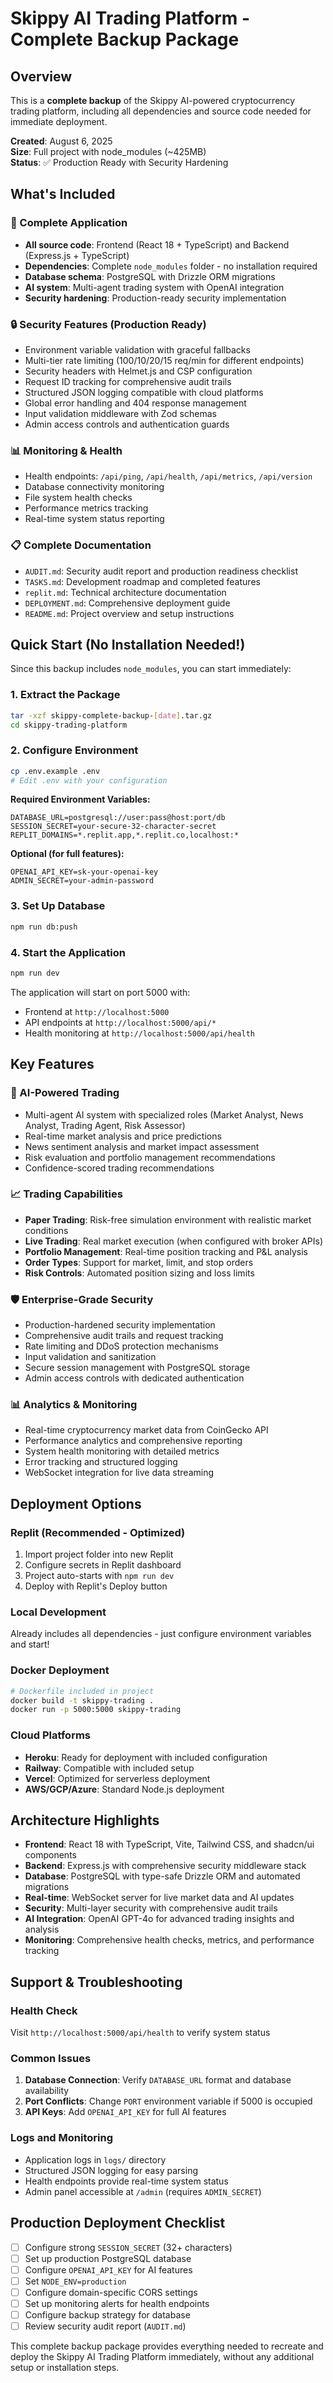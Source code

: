 # Skippy AI Trading Platform - Complete Backup Package

## Overview
This is a **complete backup** of the Skippy AI-powered cryptocurrency trading platform, including all dependencies and source code needed for immediate deployment.

**Created**: August 6, 2025  
**Size**: Full project with node_modules (~425MB)  
**Status**: ✅ Production Ready with Security Hardening

## What's Included

### 📁 Complete Application
- **All source code**: Frontend (React 18 + TypeScript) and Backend (Express.js + TypeScript)
- **Dependencies**: Complete `node_modules` folder - no installation required
- **Database schema**: PostgreSQL with Drizzle ORM migrations
- **AI system**: Multi-agent trading system with OpenAI integration
- **Security hardening**: Production-ready security implementation

### 🔒 Security Features (Production Ready)
- Environment variable validation with graceful fallbacks
- Multi-tier rate limiting (100/10/20/15 req/min for different endpoints)
- Security headers with Helmet.js and CSP configuration
- Request ID tracking for comprehensive audit trails
- Structured JSON logging compatible with cloud platforms
- Global error handling and 404 response management
- Input validation middleware with Zod schemas
- Admin access controls and authentication guards

### 📊 Monitoring & Health
- Health endpoints: `/api/ping`, `/api/health`, `/api/metrics`, `/api/version`
- Database connectivity monitoring
- File system health checks
- Performance metrics tracking
- Real-time system status reporting

### 📋 Complete Documentation
- `AUDIT.md`: Security audit report and production readiness checklist
- `TASKS.md`: Development roadmap and completed features
- `replit.md`: Technical architecture documentation
- `DEPLOYMENT.md`: Comprehensive deployment guide
- `README.md`: Project overview and setup instructions

## Quick Start (No Installation Needed!)

Since this backup includes `node_modules`, you can start immediately:

### 1. Extract the Package
```bash
tar -xzf skippy-complete-backup-[date].tar.gz
cd skippy-trading-platform
```

### 2. Configure Environment
```bash
cp .env.example .env
# Edit .env with your configuration
```

**Required Environment Variables:**
```env
DATABASE_URL=postgresql://user:pass@host:port/db
SESSION_SECRET=your-secure-32-character-secret
REPLIT_DOMAINS=*.replit.app,*.replit.co,localhost:*
```

**Optional (for full features):**
```env
OPENAI_API_KEY=sk-your-openai-key
ADMIN_SECRET=your-admin-password
```

### 3. Set Up Database
```bash
npm run db:push
```

### 4. Start the Application
```bash
npm run dev
```

The application will start on port 5000 with:
- Frontend at `http://localhost:5000`
- API endpoints at `http://localhost:5000/api/*`
- Health monitoring at `http://localhost:5000/api/health`

## Key Features

### 🤖 AI-Powered Trading
- Multi-agent AI system with specialized roles (Market Analyst, News Analyst, Trading Agent, Risk Assessor)
- Real-time market analysis and price predictions
- News sentiment analysis and market impact assessment
- Risk evaluation and portfolio management recommendations
- Confidence-scored trading recommendations

### 📈 Trading Capabilities
- **Paper Trading**: Risk-free simulation environment with realistic market conditions
- **Live Trading**: Real market execution (when configured with broker APIs)
- **Portfolio Management**: Real-time position tracking and P&L analysis
- **Order Types**: Support for market, limit, and stop orders
- **Risk Controls**: Automated position sizing and loss limits

### 🛡️ Enterprise-Grade Security
- Production-hardened security implementation
- Comprehensive audit trails and request tracking
- Rate limiting and DDoS protection mechanisms
- Input validation and sanitization
- Secure session management with PostgreSQL storage
- Admin access controls with dedicated authentication

### 📊 Analytics & Monitoring
- Real-time cryptocurrency market data from CoinGecko API
- Performance analytics and comprehensive reporting
- System health monitoring with detailed metrics
- Error tracking and structured logging
- WebSocket integration for live data streaming

## Deployment Options

### Replit (Recommended - Optimized)
1. Import project folder into new Replit
2. Configure secrets in Replit dashboard
3. Project auto-starts with `npm run dev`
4. Deploy with Replit's Deploy button

### Local Development
Already includes all dependencies - just configure environment variables and start!

### Docker Deployment
```bash
# Dockerfile included in project
docker build -t skippy-trading .
docker run -p 5000:5000 skippy-trading
```

### Cloud Platforms
- **Heroku**: Ready for deployment with included configuration
- **Railway**: Compatible with included setup
- **Vercel**: Optimized for serverless deployment
- **AWS/GCP/Azure**: Standard Node.js deployment

## Architecture Highlights

- **Frontend**: React 18 with TypeScript, Vite, Tailwind CSS, and shadcn/ui components
- **Backend**: Express.js with comprehensive security middleware stack
- **Database**: PostgreSQL with type-safe Drizzle ORM and automated migrations
- **Real-time**: WebSocket server for live market data and AI updates
- **Security**: Multi-layer security with comprehensive audit trails
- **AI Integration**: OpenAI GPT-4o for advanced trading insights and analysis
- **Monitoring**: Comprehensive health checks, metrics, and performance tracking

## Support & Troubleshooting

### Health Check
Visit `http://localhost:5000/api/health` to verify system status

### Common Issues
1. **Database Connection**: Verify `DATABASE_URL` format and database availability
2. **Port Conflicts**: Change `PORT` environment variable if 5000 is occupied
3. **API Keys**: Add `OPENAI_API_KEY` for full AI features

### Logs and Monitoring
- Application logs in `logs/` directory
- Structured JSON logging for easy parsing
- Health endpoints provide real-time system status
- Admin panel accessible at `/admin` (requires `ADMIN_SECRET`)

## Production Deployment Checklist

- [ ] Configure strong `SESSION_SECRET` (32+ characters)
- [ ] Set up production PostgreSQL database
- [ ] Configure `OPENAI_API_KEY` for AI features
- [ ] Set `NODE_ENV=production`
- [ ] Configure domain-specific CORS settings
- [ ] Set up monitoring alerts for health endpoints
- [ ] Configure backup strategy for database
- [ ] Review security audit report (`AUDIT.md`)

This complete backup package provides everything needed to recreate and deploy the Skippy AI Trading Platform immediately, without any additional setup or installation steps.